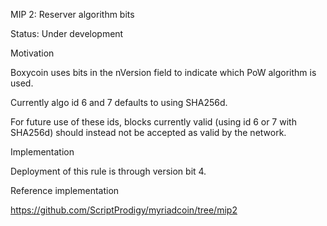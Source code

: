 MIP 2: Reserver algorithm bits

Status: Under development



Motivation


Boxycoin uses bits in the nVersion field to indicate
which PoW algorithm is used.

Currently algo id 6 and 7 defaults to using SHA256d.

For future use of these ids, blocks currently valid
(using id 6 or 7 with SHA256d) should instead not 
be accepted as valid by the network. 



Implementation

Deployment of this rule is through version bit 4.



Reference implementation

https://github.com/ScriptProdigy/myriadcoin/tree/mip2
